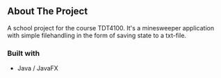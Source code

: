 ## About The Project

A school project for the course TDT4100. It's a minesweeper application with simple filehandling in the form of saving state to a txt-file.

### Built with

* Java / JavaFX
